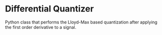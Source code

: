 # Differential Quantizer

Python class that performs the Lloyd-Max based quantization after applying the first order derivative to a signal.